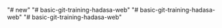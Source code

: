 "# new" 
"# basic-git-training-hadasa-web" 
"# basic-git-training-hadasa-web" 
"# basic-git-training-hadasa-web" 
